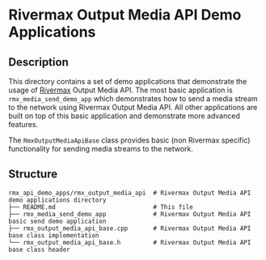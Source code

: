 # Rivermax Output Media API Demo Applications

## Description

This directory contains a set of demo applications that demonstrate the usage of
[Rivermax](https://developer.nvidia.com/networking/rivermax) Output Media API. The most basic
application is `rmx_media_send_demo_app` which demonstrates how to send a media stream to the network
using Rivermax Output Media API. All other applications are built on top of this basic application
and demonstrate more advanced features.

The `RmxOutputMediaApiBase` class provides basic (non Rivermax specific) functionality
for sending media streams to the network.

## Structure

```
rmx_api_demo_apps/rmx_output_media_api  # Rivermax Output Media API demo applications directory
├── README.md                           # This file
├── rmx_media_send_demo_app             # Rivermax Output Media API basic send demo application
├── rmx_output_media_api_base.cpp       # Rivermax Output Media API base class implementation
└── rmx_output_media_api_base.h         # Rivermax Output Media API base class header
```
